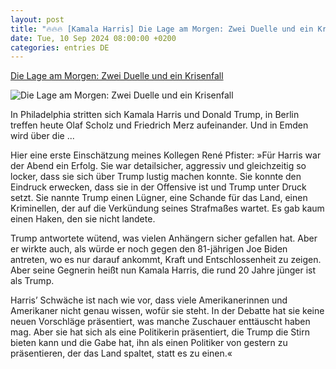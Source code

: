```yaml
---
layout: post
title: "🔥🔥🔥 [Kamala Harris] Die Lage am Morgen: Zwei Duelle und ein Krisenfall"
date: Tue, 10 Sep 2024 08:00:00 +0200
categories: entries DE
---
```

[Die Lage am Morgen: Zwei Duelle und ein Krisenfall](https://www.spiegel.de/politik/deutschland/news-tv-duell-kamala-harris-donald-trump-generaldebatte-im-bundestag-volkswagen-a-585a1a61-7d26-44de-b6de-20592e05c524)

![Die Lage am Morgen: Zwei Duelle und ein Krisenfall](https://cdn.prod.www.spiegel.de/images/dd17189a-707c-4b57-af32-bf59855d3d25_w1200_r1.778_fpx28.09_fpy49.93.png)

In Philadelphia stritten sich Kamala Harris und Donald Trump, in Berlin treffen heute Olaf Scholz und Friedrich Merz aufeinander. Und in Emden wird über die ...

Hier eine erste Einschätzung meines Kollegen René Pfister: »Für Harris war der Abend ein Erfolg. Sie war detailsicher, aggressiv und gleichzeitig so locker, dass sie sich über Trump lustig machen konnte. Sie konnte den Eindruck erwecken, dass sie in der Offensive ist und Trump unter Druck setzt. Sie nannte Trump einen Lügner, eine Schande für das Land, einen Kriminellen, der auf die Verkündung seines Strafmaßes wartet. Es gab kaum einen Haken, den sie nicht landete.

Trump antwortete wütend, was vielen Anhängern sicher gefallen hat. Aber er wirkte auch, als würde er noch gegen den 81-jährigen Joe Biden antreten, wo es nur darauf ankommt, Kraft und Entschlossenheit zu zeigen. Aber seine Gegnerin heißt nun Kamala Harris, die rund 20 Jahre jünger ist als Trump.

Harris’ Schwäche ist nach wie vor, dass viele Amerikanerinnen und Amerikaner nicht genau wissen, wofür sie steht. In der Debatte hat sie keine neuen Vorschläge präsentiert, was manche Zuschauer enttäuscht haben mag. Aber sie hat sich als eine Politikerin präsentiert, die Trump die Stirn bieten kann und die Gabe hat, ihn als einen Politiker von gestern zu präsentieren, der das Land spaltet, statt es zu einen.«

